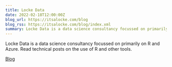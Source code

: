 ```yaml
---
title: Locke Data
date: 2022-02-18T12:00:00Z
blog_url: https://itsalocke.com/blog
blog_rss: https://itsalocke.com/blog/index.xml
summary: Locke Data is a data science consultancy focussed on primarily on R and Azure. Read technical posts on the use of R and other tools.
---
```


Locke Data is a data science consultancy focussed on primarily on R and Azure. Read technical posts on the use of R and other tools.

[Blog](https://itsalocke.com/blog)